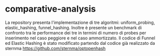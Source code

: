 # comparative-analysis
La repository presenta l'implementazione di tre algoritmi: uniform_probing, elastic_hashing, funnel_hashing. Inoltre è presente un benchmark di confronto tra le performance dei tre in termini di numero di probes per inserimento nel caso peggiore e nel caso ammortizzato.
Il codice di Funnel ed Elastic Hashing è stato modificato partendo dal codice già realizzato da sternma https://github.com/sternma/optopenhash
